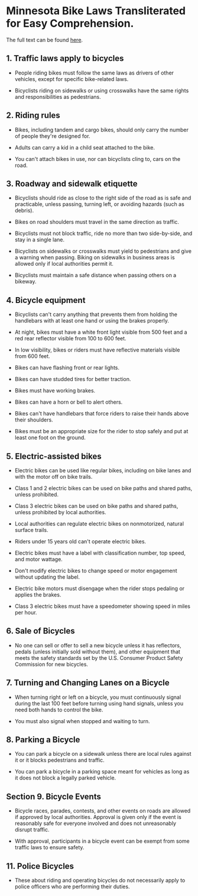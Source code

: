 # Minnesota Bike Laws Transliterated for Easy Comprehension. 
The full text can be found [here](https://www.revisor.mn.gov/statutes/cite/169.222#stat.169.222.1).

## 1. Traffic laws apply to bicycles

- People riding bikes must follow the same laws as drivers of other vehicles, except for specific bike-related laws.

- Bicyclists riding on sidewalks or using crosswalks have the same rights and responsibilities as pedestrians.

## 2. Riding rules

- Bikes, including tandem and cargo bikes, should only carry the number of people they're designed for. 

- Adults can carry a kid in a child seat attached to the bike.

- You can't attach bikes in use, nor can bicyclists cling to, cars on the road.

## 3. Roadway and sidewalk etiquette

- Bicyclists should ride as close to the right side of the road as is safe and practicable, unless passing, turning left, or avoiding hazards (such as debris).

- Bikes on road shoulders must travel in the same direction as traffic.

- Bicyclists must not block traffic, ride no more than two side-by-side, and stay in a single lane.

- Bicyclists on sidewalks or crosswalks must yield to pedestrians and give a warning when passing. Biking on sidewalks in business areas is allowed only if local authorities permit it.

- Bicyclists must maintain a safe distance when passing others on a bikeway.

## 4. Bicycle equipment

- Bicyclists can't carry anything that prevents them from holding the handlebars with at least one hand or using the brakes properly.

- At night, bikes must have a white front light visible from 500 feet and a red rear reflector visible from 100 to 600 feet.

- In low visibility, bikes or riders must have reflective materials visible from 600 feet.

- Bikes can have flashing front or rear lights.

- Bikes can have studded tires for better traction.

- Bikes must have working brakes.

- Bikes can have a horn or bell to alert others.

- Bikes can't have handlebars that force riders to raise their hands above their shoulders.

- Bikes must be an appropriate size for the rider to stop safely and put at least one foot on the ground.

## 5. Electric-assisted bikes

- Electric bikes can be used like regular bikes, including on bike lanes and with the motor off on bike trails.

- Class 1 and 2 electric bikes can be used on bike paths and shared paths, unless prohibited.

- Class 3 electric bikes can be used on bike paths and shared paths, unless prohibited by local authorities.

- Local authorities can regulate electric bikes on nonmotorized, natural surface trails.

- Riders under 15 years old can't operate electric bikes.

- Electric bikes must have a label with classification number, top speed, and motor wattage.

- Don't modify electric bikes to change speed or motor engagement without updating the label.

- Electric bike motors must disengage when the rider stops pedaling or applies the brakes.

- Class 3 electric bikes must have a speedometer showing speed in miles per hour.

## 6. Sale of Bicycles

- No one can sell or offer to sell a new bicycle unless it has reflectors, pedals (unless initially sold without them), and other equipment that meets the safety standards set by the U.S. Consumer Product Safety Commission for new bicycles.

## 7. Turning and Changing Lanes on a Bicycle

- When turning right or left on a bicycle, you must continuously signal during the last 100 feet before turning using hand signals, unless you need both hands to control the bike. 

- You must also signal when stopped and waiting to turn.

## 8. Parking a Bicycle

- You can park a bicycle on a sidewalk unless there are local rules against it or it blocks pedestrians and traffic.

- You can park a bicycle in a parking space meant for vehicles as long as it does not block a legally parked vehicle.

## Section 9. Bicycle Events

- Bicycle races, parades, contests, and other events on roads are allowed if approved by local authorities. Approval is given only if the event is reasonably safe for everyone involved and does not unreasonably disrupt traffic.

- With approval, participants in a bicycle event can be exempt from some traffic laws to ensure safety.

## 11. Police Bicycles

- These  about riding and operating bicycles do not necessarily apply to police officers who are performing their duties.
